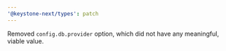 ```yaml
---
'@keystone-next/types': patch
---
```


Removed `config.db.provider` option, which did not have any meaningful, viable value.
